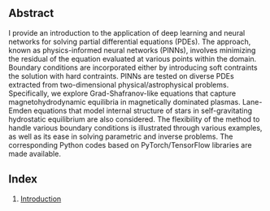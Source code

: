 ## Abstract
I provide an introduction to the application of deep learning and neural networks for solving partial differential equations (PDEs). The approach, known as physics-informed neural networks (PINNs), involves minimizing the residual of the equation evaluated at various points within the domain. Boundary conditions are incorporated either by introducing soft contraints the solution with hard contraints. PINNs are tested on diverse PDEs extracted from two-dimensional physical/astrophysical problems. Specifically, we explore Grad-Shafranov-like equations that capture magnetohydrodynamic equilibria in magnetically dominated plasmas. Lane-Emden equations that model internal structure of stars in self-gravitating hydrostatic equilibrium are also considered. The flexibility of the method to handle various boundary conditions is illustrated through various examples, as well as its ease in solving parametric and inverse problems. The corresponding Python codes based on PyTorch/TensorFlow libraries are made available.

## Index
1. [Introduction](./1_introduction.md)
